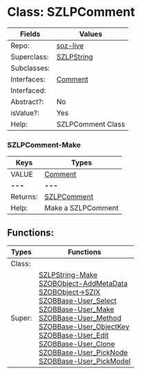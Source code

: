 
# Class:	SZLPComment

| Fields | Values |
| --------- | --------- |
| Repo: | [soz-live](/repos/soz-live.html) |
| Superclass: | [SZLPString](SZLPString.html) |
| Subclasses: |  |
| Interfaces: | [Comment](Comment.html) |
| Interfaced: |  |
| Abstract?: | No |
| isValue?: | Yes |
| Help: | SZLPComment Class |

### SZLPComment-Make

| Keys | Types |
| --------- | --------- |
| VALUE | [Comment](Comment.html) |
| **---** | **---** |
| Returns: | [SZLPComment](SZLPComment.html) |
| Help: | Make a SZLPComment |


## Functions:

| Types | Functions |
| --------- | --------- |
| Class: |  |
| Super: | [SZLPString-Make](SZLPString.html) <br> [SZOBObject-AddMetaData](SZOBObject.html) <br> [SZOBObject->SZIX](SZOBObject.html) <br> [SZOBBase-User_Select](SZOBBase.html) <br> [SZOBBase-User_Make](SZOBBase.html) <br> [SZOBBase-User_Method](SZOBBase.html) <br> [SZOBBase-User_ObjectKey](SZOBBase.html) <br> [SZOBBase-User_Edit](SZOBBase.html) <br> [SZOBBase-User_Clone](SZOBBase.html) <br> [SZOBBase-User_PickNode](SZOBBase.html) <br> [SZOBBase-User_PickModel](SZOBBase.html) |


